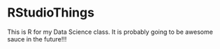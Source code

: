 # RStudioThings
This is R for my Data Science class. It is probably going to be awesome sauce in the future!!!
